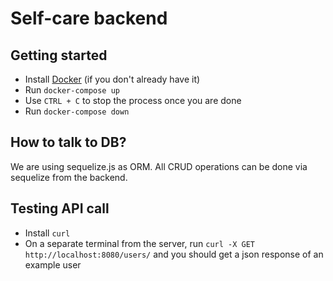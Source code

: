 # Self-care backend

## Getting started
- Install [Docker](https://www.docker.com/) (if you don't already have it)
- Run `docker-compose up`
- Use `CTRL + C` to stop the process once you are done
- Run `docker-compose down`

## How to talk to DB?
We are using sequelize.js as ORM. All CRUD operations can be done via sequelize from the backend.

## Testing API call
- Install `curl`
- On a separate terminal from the server, run `curl -X GET http://localhost:8080/users/` and you should get a json response of an example user

